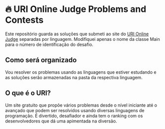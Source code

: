 # :fire: URI Online Judge Problems and Contests
Este repositório guarda as soluções que submeti ao site do [URI Online Judge](https://www.urionlinejudge.com.br/judge/pt) separadas por linguagem. Modifiquei apenas o nome da classe Main para o número de identificação do desafio.


## Como será organizado
Vou resolver os problemas usando as linguagens que estiver estudando e as soluções serão armazenadas na pasta da respectiva linguagem.


## O que é o URI?
Um site gratuito que propõe vários problemas desde o nível iniciante até o avançado que podem ser resolvidos usando diversas linguagens de programação. É divertido, desafiador e ainda tem o ranking com os desenvolvedores que dá uma apimentada na diversão. 